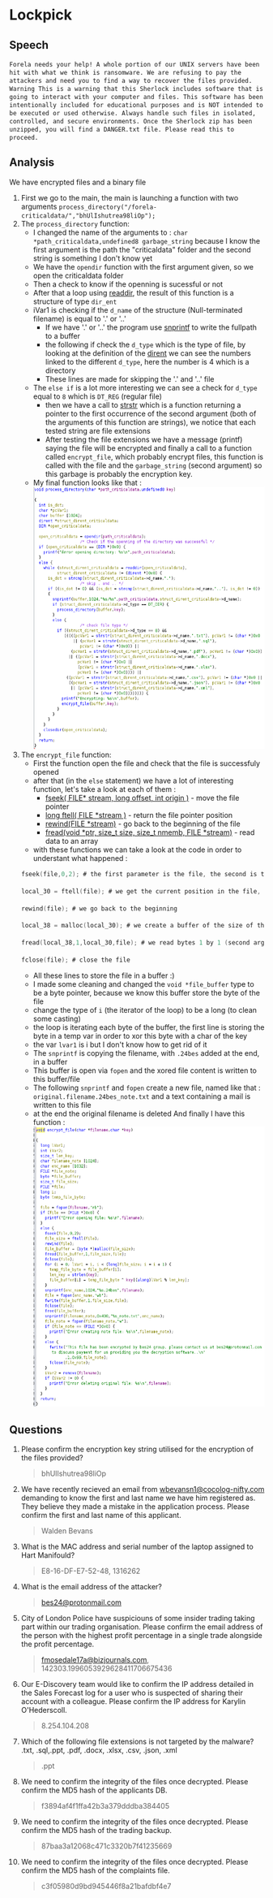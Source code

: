 # Lockpick

## Speech
```
Forela needs your help! A whole portion of our UNIX servers have been hit with what we think is ransomware. We are refusing to pay the attackers and need you to find a way to recover the files provided. Warning This is a warning that this Sherlock includes software that is going to interact with your computer and files. This software has been intentionally included for educational purposes and is NOT intended to be executed or used otherwise. Always handle such files in isolated, controlled, and secure environments. Once the Sherlock zip has been unzipped, you will find a DANGER.txt file. Please read this to proceed.
```

## Analysis
We have encrypted files and a binary file
1. First we go to the main, the main is launching a function with two arguments `process_directory("/forela-criticaldata/","bhUlIshutrea98liOp");`
2. The `process_directory` function:
    - I changed the name of the arguments to : `char *path_criticaldata,undefined8 garbage_string` because I know the first argument is the path the "criticaldata" folder and the second string is something I don't know yet
    - We have the `opendir` function with the first argument given, so we open the criticaldata folder
    - Then a check to know if the openning is sucessful or not
    - After that a loop using [readdir](https://man7.org/linux/man-pages/man3/readdir.3.html), the result of this function is a structure of type `dir_ent`
    - iVar1 is checking if the `d_name` of the structure (Null-terminated filename) is equal to '.' or '..'
        - If we have '.' or '..' the program use [snprintf](https://www.geeksforgeeks.org/snprintf-c-library/) to write the fullpath to a buffer
        - the following if check the `d_type` which is the type of file, by looking at the definition of the [dirent](https://github.com/lsds/musl/blob/master/include/dirent.h) we can see the numbers linked to the different `d_type`, here the number is 4 which is a directory
        - These lines are made for skipping the '.' and '..' file
    - The `else if` is a lot more interesting we can see a check for `d_type` equal to `8` which is `DT_REG` (regular file)
        - then we have a call to [strstr](https://cplusplus.com/reference/cstring/strstr/) which is a function returning a pointer to the first occurrence of the second argument (both of the arguments of this function are strings), we notice that each tested string are file extensions
        - After testing the file extensions we have a message (printf) saying the file will be encrypted and finally a call to a function called `encrypt_file`, which probably encrypt files, this function is called with the file and the `garbage_string` (second argument) so this garbage is probably the encryption key.
    - My final function looks like that :
    ![main function](../../img/lockpick/00_process_directory.png)
3. The `encrypt_file` function:
    - First the function open the file and check that the file is successfuly opened
    - after that (in the `else` statement) we have a lot of interesting function, let's take a look at each of them :
        - [fseek( FILE* stream, long offset, int origin )](https://en.cppreference.com/w/c/io/fseek) - move the file pointer
        - [long ftell( FILE *stream )](https://en.cppreference.com/w/c/io/ftell) - return the file pointer position
        - [rewind(FILE *stream)](https://www.tutorialspoint.com/c_standard_library/c_function_rewind.htm) - go back to the beginning of the file
        - [fread(void *ptr, size_t size, size_t nmemb, FILE *stream)](https://www.tutorialspoint.com/c_standard_library/c_function_fread.htm) - read data to an array
    - with these functions we can take a look at the code in order to understant what happened :
    ```c
    fseek(file,0,2); # the first parameter is the file, the second is the number of bytes we want to move (in this case we want to move of 0 bytes), and the third parameter can take three value, 0 for the beginning of the file, 1 for the current position and 2 for the end of the file, so with this line we go to the end of the file
    
    local_30 = ftell(file); # we get the current position in the file, the end, and store it

    rewind(file); # we go back to the beginning

    local_38 = malloc(local_30); # we create a buffer of the size of the file

    fread(local_38,1,local_30,file); # we read bytes 1 by 1 (second arg), from the file (4th arg), and we read as much as the 3rd arg, that mean the size of the file

    fclose(file); # close the file
    ```
    - All these lines to store the file in a buffer :)
    - I made some cleaning and changed the `void *file_buffer` type to be a byte pointer, because we know this buffer store the byte of the file
    - change the type of `i` (the iterator of the loop) to be a long (to clean some casting)
    - the loop is iterating each byte of the buffer, the first line is storing the byte in a temp var in order to xor this byte with a char of the key
    - the var `lvar1` is i but I don't know how to get rid of it
    - The `snprintf` is copying the filename, with `.24bes` added at the end, in a buffer
    - This buffer is open via `fopen` and the xored file content is written to this buffer/file
    - The following `snprintf` and `fopen` create a new file, named like that : `original.filename.24bes_note.txt` and a text containing a mail is written to this file
    - at the end the original filename is deleted
    And finally I have this function :
    ![encrypt file function](../../img/lockpick/01_encrypt_file.png)

## Questions
1. Please confirm the encryption key string utilised for the encryption of the files provided?
    > bhUlIshutrea98liOp
2. We have recently recieved an email from wbevansn1@cocolog-nifty.com demanding to know the first and last name we have him registered as. They believe they made a mistake in the application process. Please confirm the first and last name of this applicant.
    > Walden Bevans
3. What is the MAC address and serial number of the laptop assigned to Hart Manifould?
    > E8-16-DF-E7-52-48, 1316262
4. What is the email address of the attacker?
    > bes24@protonmail.com
5. City of London Police have suspiciouns of some insider trading taking part within our trading organisation. Please confirm the email address of the person with the highest profit percentage in a single trade alongside the profit percentage.
    > fmosedale17a@bizjournals.com, 142303.1996053929628411706675436
6. Our E-Discovery team would like to confirm the IP address detailed in the Sales Forecast log for a user who is suspected of sharing their account with a colleague. Please confirm the IP address for Karylin O'Hederscoll.
    > 8.254.104.208
7. Which of the following file extensions is not targeted by the malware? .txt, .sql,.ppt, .pdf, .docx, .xlsx, .csv, .json, .xml
    > .ppt
8. We need to confirm the integrity of the files once decrypted. Please confirm the MD5 hash of the applicants DB.
    > f3894af4f1ffa42b3a379dddba384405
9. We need to confirm the integrity of the files once decrypted. Please confirm the MD5 hash of the trading backup.
    > 87baa3a12068c471c3320b7f41235669
10. We need to confirm the integrity of the files once decrypted. Please confirm the MD5 hash of the complaints file.
    > c3f05980d9bd945446f8a21bafdbf4e7